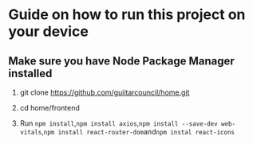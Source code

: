 # Guide on how to run this project on your device

## Make sure you have Node Package Manager installed

1. git clone https://github.com/guiitarcouncil/home.git

2. cd home/frontend

3. Run `npm install`,`npm install axios`,`npm install --save-dev web-vitals`,`npm install react-router-dom`and`npm instal react-icons`

